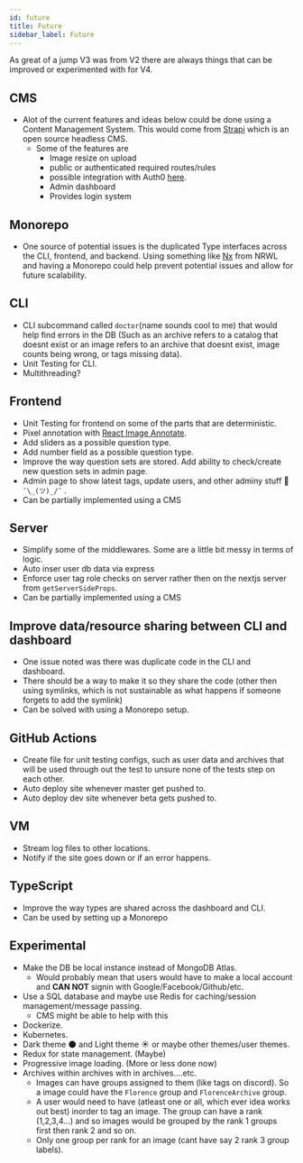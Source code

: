 ```yaml
---
id: future
title: Future
sidebar_label: Future
---
```


As great of a jump V3 was from V2 there are always things that can be improved or experimented with for V4.

## CMS

- Alot of the current features and ideas below could be done using a Content Management System. This would come from [Strapi](https://strapi.io/) which is an open source headless CMS.
  - Some of the features are
    - Image resize on upload
    - public or authenticated required routes/rules
    - possible integration with Auth0 [here](https://github.com/Heziode/strapi-auth0-example).
    - Admin dashboard
    - Provides login system

## Monorepo

- One source of potential issues is the duplicated Type interfaces across the CLI, frontend, and backend. Using something like [Nx](https://nx.dev/) from NRWL and having a Monorepo could help prevent potential issues and allow for future scalability.

## CLI
- CLI subcommand called `doctor`(name sounds cool to me) that would help find errors in the DB (Such as an archive refers to a catalog that doesnt exist or an image refers to an archive that doesnt exist, image counts being wrong, or tags missing data).
- Unit Testing for CLI.
- Multithreading?

## Frontend
- Unit Testing for frontend on some of the parts that are deterministic.
- Pixel annotation with [React Image Annotate](https://github.com/UniversalDataTool/react-image-annotate).
- Add sliders as a possible question type.
- Add number field as a possible question type.
- Improve the way question sets are stored. Add ability to check/create new question sets in admin page.
- Admin page to show latest tags, update users, and other adminy stuff 🤷 `¯\_(ツ)_/¯` .
- Can be partially implemented using a CMS

## Server
- Simplify some of the middlewares. Some are a little bit messy in terms of logic.
- Auto inser user db data via express
- Enforce user tag role checks on server rather then on the nextjs server from `getServerSideProps`.
- Can be partially implemented using a CMS

## Improve data/resource sharing between CLI and dashboard
- One issue noted was there was duplicate code in the CLI and dashboard.
- There should be a way to make it so they share the code (other then using symlinks, which is not sustainable as what happens if someone forgets to add the symlink)
- Can be solved with using a Monorepo setup.

## GitHub Actions
- Create file for unit testing configs, such as user data and archives that will be used through out the test to unsure none of the tests step on each other.
- Auto deploy site whenever master get pushed to.
- Auto deploy dev site whenever beta gets pushed to.

## VM
- Stream log files to other locations.
- Notify if the site goes down or if an error happens.

## TypeScript
- Improve the way types are shared across the dashboard and CLI.
- Can be used by setting up a Monorepo
  
## Experimental

- Make the DB be local instance instead of MongoDB Atlas.
  - Would probably mean that users would have to make a local account and **CAN NOT** signin with Google/Facebook/Github/etc.
- Use a SQL database and maybe use Redis for caching/session management/message passing.
  - CMS might be able to help with this
-  Dockerize.
-  Kubernetes.
-  Dark theme 🌑 and Light theme ☀️ or maybe other themes/user themes.
-  Redux for state management. (Maybe)
-  Progressive image loading. (More or less done now)
-  Archives within archives with in archives....etc.
   -  Images can have groups assigned to them (like tags on discord). So a image could have the `Florence` group and `FlorenceArchive` group.
   -  A user would need to have (atleast one or all, which ever idea works out best) inorder to tag an image. The group can have a rank (1,2,3,4...) and so images would be grouped by the rank 1 groups first then rank 2 and so on.
   -  Only one group per rank for an image (cant have say 2 rank 3 group labels).